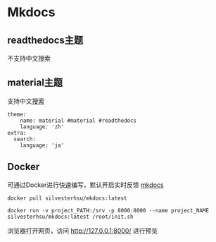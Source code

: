 # Mkdocs
## readthedocs主题
不支持中文搜索
## material主题
支持中文[搜索](https://squidfunk.github.io/mkdocs-material/getting-started/#site-search)
```
theme:
    name: material #material #readthedocs
    language: 'zh'
extra:
  search:
    language: 'ja'
```
## Docker
可通过Docker进行快速编写，默认开启实时反馈
[mkdocs](https://cloud.docker.com/u/silvesterhsu/repository/docker/silvesterhsu/mkdocs)
```
docker pull silvesterhsu/mkdocs:latest
```
```
docker run -v project_PATH:/srv -p 8000:8000 --name project_NAME silvesterhsu/mkdocs:latest /root/init.sh
```
浏览器打开网页，访问 http://127.0.0.1:8000/ 进行预览
